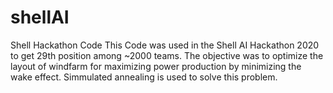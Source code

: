 # shellAI
Shell Hackathon Code
This Code was used in the Shell AI Hackathon 2020 to get 29th position among ~2000 teams. 
The objective was to optimize the layout of windfarm for maximizing power production by minimizing the wake effect. Simmulated annealing is used to solve this problem. 

